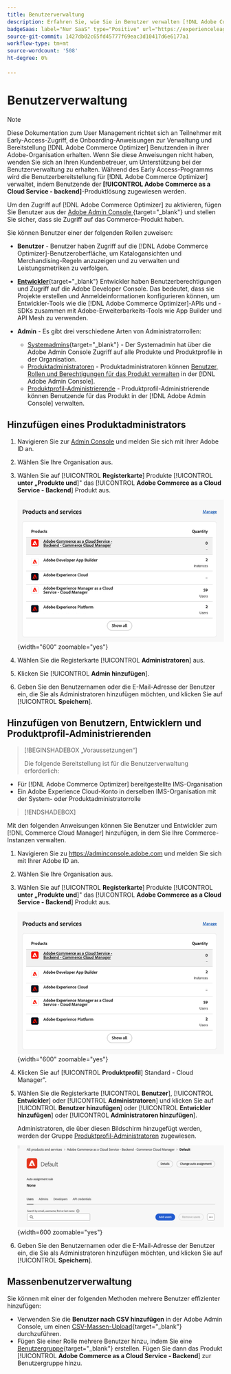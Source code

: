 ```yaml
---
title: Benutzerverwaltung
description: Erfahren Sie, wie Sie in Benutzer verwalten [!DNL Adobe Commerce Optimizer].
badgeSaas: label="Nur SaaS" type="Positive" url="https://experienceleague.adobe.com/en/docs/commerce/user-guides/product-solutions" tooltip="Gilt nur für Adobe Commerce as a Cloud Service- und Adobe Commerce Optimizer-Projekte (von Adobe verwaltete SaaS-Infrastruktur)."
source-git-commit: 1427db02c65fd45777f69eac3d10417d6e6177a1
workflow-type: tm+mt
source-wordcount: '508'
ht-degree: 0%

---
```


# Benutzerverwaltung

>[!NOTE]
>
>Diese Dokumentation zum User Management richtet sich an Teilnehmer mit Early-Access-Zugriff, die Onboarding-Anweisungen zur Verwaltung und Bereitstellung [!DNL Adobe Commerce Optimizer] Benutzenden in ihrer Adobe-Organisation erhalten. Wenn Sie diese Anweisungen nicht haben, wenden Sie sich an Ihren Kundenbetreuer, um Unterstützung bei der Benutzerverwaltung zu erhalten. Während des Early Access-Programms wird die Benutzerbereitstellung für [!DNL Adobe Commerce Optimizer] verwaltet, indem Benutzende der **[!UICONTROL Adobe Commerce as a Cloud Service - backend]**-Produktlösung zugewiesen werden.

Um den Zugriff auf [!DNL Adobe Commerce Optimizer] zu aktivieren, fügen Sie Benutzer aus der [Adobe Admin Console ](https://adminconsole.adobe.com){target="_blank"} und stellen Sie sicher, dass sie Zugriff auf das Commerce-Produkt haben.

Sie können Benutzer einer der folgenden Rollen zuweisen:

* **Benutzer** - Benutzer haben Zugriff auf die [!DNL Adobe Commerce Optimizer]-Benutzeroberfläche, um Katalogansichten und Merchandising-Regeln anzuzeigen und zu verwalten und Leistungsmetriken zu verfolgen.

* [**Entwickler**](https://helpx.adobe.com/enterprise/using/manage-developers.html#Adddevelopers){target="_blank"} Entwickler haben Benutzerberechtigungen und Zugriff auf die Adobe Developer Console. Das bedeutet, dass sie Projekte erstellen und Anmeldeinformationen konfigurieren können, um Entwickler-Tools wie die [!DNL Adobe Commerce Optimizer]-APIs und -SDKs zusammen mit Adobe-Erweiterbarkeits-Tools wie App Builder und API Mesh zu verwenden.

* **Admin** - Es gibt drei verschiedene Arten von Administratorrollen:
   * [Systemadmins](https://helpx.adobe.com/enterprise/using/admin-roles.html){target="_blank"} - Der Systemadmin hat über die Adobe Admin Console Zugriff auf alle Produkte und Produktprofile in der Organisation.
   * [Produktadministratoren](#add-a-product-admin) - Produktadministratoren können [Benutzer, Rollen und Berechtigungen für das Produkt verwalten](#add-users-and-admins) in der [!DNL Adobe Admin Console].
   * [Produktprofil-Administrierende](#add-users-developers-and-product-profile-admins) - Produktprofil-Administrierende können Benutzende für das Produkt in der [!DNL Adobe Admin Console] verwalten.

## Hinzufügen eines Produktadministrators

1. Navigieren Sie zur [Admin Console](https://adminconsole.adobe.com) und melden Sie sich mit Ihrer Adobe ID an.

1. Wählen Sie Ihre Organisation aus.

1. Wählen Sie auf [!UICONTROL **Registerkarte**] Produkte [!UICONTROL **unter „Produkte und**]&quot; das [!UICONTROL **Adobe Commerce as a Cloud Service - Backend**] Produkt aus.

   ![Produkt auswählen](../cloud-service/assets/backend.png){width="600" zoomable="yes"}

1. Wählen Sie die Registerkarte [!UICONTROL **Administratoren**] aus.

1. Klicken Sie [!UICONTROL **Admin hinzufügen**].

1. Geben Sie den Benutzernamen oder die E-Mail-Adresse der Benutzer ein, die Sie als Administratoren hinzufügen möchten, und klicken Sie auf [!UICONTROL **Speichern**].

## Hinzufügen von Benutzern, Entwicklern und Produktprofil-Administrierenden

>[!BEGINSHADEBOX „Voraussetzungen“]
>
>Die folgende Bereitstellung ist für die Benutzerverwaltung erforderlich:

* Für [!DNL Adobe Commerce Optimizer] bereitgestellte IMS-Organisation
* Ein Adobe Experience Cloud-Konto in derselben IMS-Organisation mit der System- oder Produktadministratorrolle

>[!ENDSHADEBOX]

Mit den folgenden Anweisungen können Sie Benutzer und Entwickler zum [!DNL Commerce Cloud Manager] hinzufügen, in dem Sie Ihre Commerce-Instanzen verwalten.

1. Navigieren Sie zu https://adminconsole.adobe.com und melden Sie sich mit Ihrer Adobe ID an.

1. Wählen Sie Ihre Organisation aus.

1. Wählen Sie auf [!UICONTROL **Registerkarte**] Produkte [!UICONTROL **unter „Produkte und**]&quot; das [!UICONTROL **Adobe Commerce as a Cloud Service - Backend**] Produkt aus.

   ![Produkt auswählen](../cloud-service/assets/backend.png){width="600" zoomable="yes"}

1. Klicken Sie auf [!UICONTROL **Produktprofil**] Standard - Cloud Manager&quot;.

1. Wählen Sie die Registerkarte [!UICONTROL **Benutzer**], [!UICONTROL **Entwickler**] oder [!UICONTROL **Administratoren**] und klicken Sie auf [!UICONTROL **Benutzer hinzufügen**] oder [!UICONTROL **Entwickler hinzufügen**] oder [!UICONTROL **Administratoren hinzufügen**].

   Administratoren, die über diesen Bildschirm hinzugefügt werden, werden der Gruppe [Produktprofil-Administratoren](#understanding-roles) zugewiesen.

   ![Auswählen](../cloud-service/assets/tab-select.png){width=600 zoomable="yes"}

1. Geben Sie den Benutzernamen oder die E-Mail-Adresse der Benutzer ein, die Sie als Administratoren hinzufügen möchten, und klicken Sie auf [!UICONTROL **Speichern**].

## Massenbenutzerverwaltung

Sie können mit einer der folgenden Methoden mehrere Benutzer effizienter hinzufügen:

* Verwenden Sie die **Benutzer nach CSV hinzufügen** in der Adobe Admin Console, um einen [CSV-Massen-Upload](https://helpx.adobe.com/enterprise/using/bulk-upload-users.html){target="_blank"} durchzuführen.
* Fügen Sie einer Rolle mehrere Benutzer hinzu, indem Sie eine [Benutzergruppe](https://helpx.adobe.com/enterprise/using/user-groups.html){target="_blank"} erstellen. Fügen Sie dann das Produkt [!UICONTROL **Adobe Commerce as a Cloud Service - Backend**] zur Benutzergruppe hinzu.

